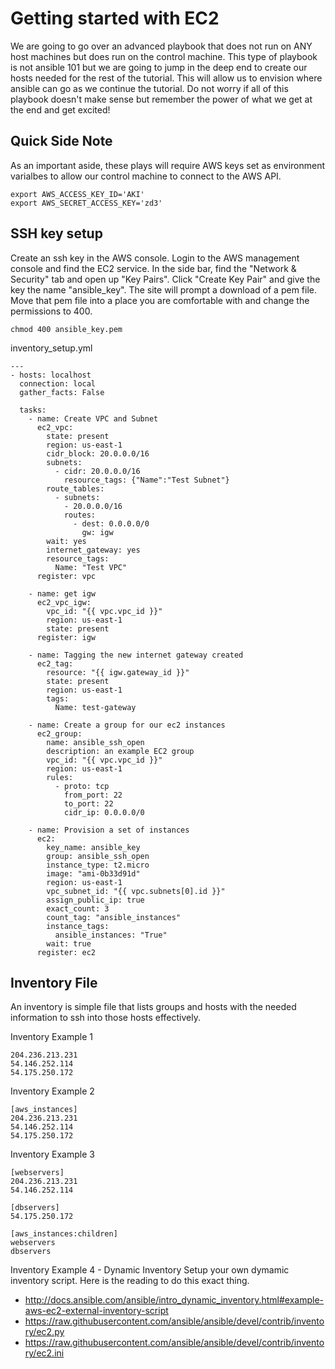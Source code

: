 Getting started with EC2
===

We are going to go over an advanced playbook that does not run on ANY host machines but does run on the control machine. This type of playbook is not ansible 101 but we are going to jump in the deep end to create our hosts needed for the rest of the tutorial. This will allow us to envision where ansible can go as we continue the tutorial. Do not worry if all of this playbook doesn't make sense but remember the power of what we get at the end and get excited!

Quick Side Note
---
As an important aside, these plays will require AWS keys set as environment varialbes to allow our control machine to connect to the AWS API.

```
export AWS_ACCESS_KEY_ID='AKI'
export AWS_SECRET_ACCESS_KEY='zd3'
```
SSH key setup
---
Create an ssh key in the AWS console. Login to the AWS management console and find the EC2 service. In the side bar, find the "Network & Security" tab and open up "Key Pairs". Click "Create Key Pair" and give the key the name "ansible_key". The site will prompt a download of a pem file. Move that pem file into a place you are comfortable with and change the permissions to 400.

```
chmod 400 ansible_key.pem
```

inventory_setup.yml
```
---
- hosts: localhost
  connection: local
  gather_facts: False

  tasks:
    - name: Create VPC and Subnet
      ec2_vpc:
        state: present
        region: us-east-1
        cidr_block: 20.0.0.0/16
        subnets:
          - cidr: 20.0.0.0/16
            resource_tags: {"Name":"Test Subnet"}
        route_tables:
          - subnets:
            - 20.0.0.0/16
            routes:
              - dest: 0.0.0.0/0
                gw: igw
        wait: yes
        internet_gateway: yes
        resource_tags:
          Name: "Test VPC"
      register: vpc

    - name: get igw
      ec2_vpc_igw:
        vpc_id: "{{ vpc.vpc_id }}"
        region: us-east-1
        state: present
      register: igw

    - name: Tagging the new internet gateway created
      ec2_tag:
        resource: "{{ igw.gateway_id }}"
        state: present
        region: us-east-1
        tags:
          Name: test-gateway

    - name: Create a group for our ec2 instances
      ec2_group:
        name: ansible_ssh_open
        description: an example EC2 group
        vpc_id: "{{ vpc.vpc_id }}"
        region: us-east-1
        rules:
          - proto: tcp
            from_port: 22
            to_port: 22
            cidr_ip: 0.0.0.0/0

    - name: Provision a set of instances
      ec2:
        key_name: ansible_key
        group: ansible_ssh_open 
        instance_type: t2.micro
        image: "ami-0b33d91d"
        region: us-east-1
        vpc_subnet_id: "{{ vpc.subnets[0].id }}"
        assign_public_ip: true
        exact_count: 3
        count_tag: "ansible_instances"
        instance_tags:
          ansible_instances: "True"
        wait: true
      register: ec2
```


Inventory File
---

An inventory is simple file that lists groups and hosts with the needed information to ssh into those hosts effectively.


Inventory Example 1
```
204.236.213.231
54.146.252.114
54.175.250.172
```

Inventory Example 2
```
[aws_instances]
204.236.213.231
54.146.252.114
54.175.250.172
```

Inventory Example 3
```
[webservers]
204.236.213.231
54.146.252.114

[dbservers]
54.175.250.172

[aws_instances:children]
webservers
dbservers
```

Inventory Example 4 - Dynamic Inventory
Setup your own dymamic inventory script. Here is the reading to do this exact thing.

* http://docs.ansible.com/ansible/intro_dynamic_inventory.html#example-aws-ec2-external-inventory-script
* https://raw.githubusercontent.com/ansible/ansible/devel/contrib/inventory/ec2.py
* https://raw.githubusercontent.com/ansible/ansible/devel/contrib/inventory/ec2.ini

